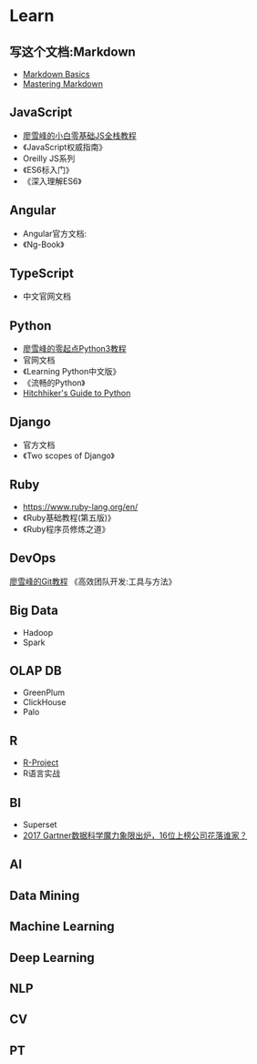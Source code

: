# Learn

## 写这个文档:Markdown
- [Markdown Basics](https://help.github.com/articles/getting-started-with-writing-and-formatting-on-github/)
- [Mastering Markdown](https://guides.github.com/features/mastering-markdown/)

## JavaScript

- [廖雪峰的小白零基础JS全栈教程](https://liaoxuefeng.com/wiki/001434446689867b27157e896e74d51a89c25cc8b43bdb3000)
- 《JavaScript权威指南》
- Oreilly JS系列
- 《ES6标入门》
- 《深入理解ES6》

## Angular

- Angular官方文档:
- 《Ng-Book》

## TypeScript

- 中文官网文档

## Python

- [廖雪峰的零起点Python3教程](https://liaoxuefeng.com/wiki/0014316089557264a6b348958f449949df42a6d3a2e542c000)
- 官网文档
- 《Learning Python中文版》
- 《流畅的Python》
- [Hitchhiker's Guide to Python](https://github.com/kennethreitz/python-guide)
## Django

- 官方文档
- 《Two scopes of Django》

## Ruby

- https://www.ruby-lang.org/en/
- 《Ruby基础教程(第五版)》
- 《Ruby程序员修炼之道》

## DevOps

[廖雪峰的Git教程](https://liaoxuefeng.com/wiki/0013739516305929606dd18361248578c67b8067c8c017b000)
《高效团队开发:工具与方法》

## Big Data

- Hadoop
- Spark

## OLAP DB

- GreenPlum
- ClickHouse
- Palo

## R

- [R-Project](https://www.r-project.org/)
- R语言实战

## BI

- Superset
- [2017 Gartner数据科学魔力象限出炉，16位上榜公司花落谁家？](https://www.leiphone.com/news/201703/iZGuGfnER4Sv2zRe.html)

## AI

## Data Mining

## Machine Learning

## Deep Learning

## NLP

## CV

## PT
